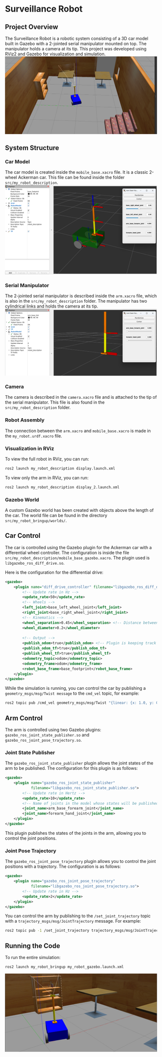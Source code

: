 # Surveillance Robot

## Project Overview
The Surveillance Robot is a robotic system consisting of a 3D car model built in Gazebo with a 2-jointed serial manipulator mounted on top. The manipulator holds a camera at its tip. This project was developed using RViz2 and Gazebo for visualization and simulation.
![Gazebo1](src/Gazebo_1.png)

## System Structure

### Car Model
The car model is created inside the `mobile_base.xacro` file. It is a classic 2-wheel Ackerman car. This file can be found inside the folder `src/my_robot_description`.
![ARMRVIZ](src/RVIZ1.png)
### Serial Manipulator
The 2-jointed serial manipulator is described inside the `arm.xacro` file, which is also in the `src/my_robot_description` folder. The manipulator has two cylindrical links and holds the camera at its tip.
![ARMRVIZ](src/RVIZ2.png)

### Camera
The camera is described in the `camera.xacro` file and is attached to the tip of the serial manipulator. This file is also found in the `src/my_robot_description` folder.

### Robot Assembly
The connection between the `arm.xacro` and `mobile_base.xacro` is made in the `my_robot.urdf.xacro` file.

### Visualization in RViz
To view the full robot in RViz, you can run:

```bash
ros2 launch my_robot_description display.launch.xml
```

To view only the arm in RViz, you can run:

```bash
ros2 launch my_robot_description display_2.launch.xml
```

### Gazebo World
A custom Gazebo world has been created with objects above the length of the car. The world file can be found in the directory `src/my_robot_bringup/worlds/`.



## Car Control

The car is controlled using the Gazebo plugin for the Ackerman car with a differential wheel controller. The configuration is inside the file `src/my_robot_description/mobile_base_gazebo.xacro`. The plugin used is `libgazebo_ros_diff_drive.so`.

Here is the configuration for the differential drive:

```xml
<gazebo>
    <plugin name="diff_drive_controller" filename="libgazebo_ros_diff_drive.so">
        <!-- Update rate in Hz -->
        <update_rate>50</update_rate>
        <!-- Wheels -->
        <left_joint>base_left_wheel_joint</left_joint>
        <right_joint>base_right_wheel_joint</right_joint>
        <!-- Kinematics -->
        <wheel_separation>0.45</wheel_separation> <!-- Distance between the center of one wheel to the other wheel -->
        <wheel_diameter>0.2</wheel_diameter>
        
        <!-- Output -->
        <publish_odom>true</publish_odom> <!-- Plugin is keeping track of the robot's position relative to the origin -->
        <publish_odom_tf>true</publish_odom_tf>
        <publish_wheel_tf>true</publish_wheel_tf>
        <odometry_topic>odom</odometry_topic>
        <odometry_frame>odom</odometry_frame>
        <robot_base_frame>base_footprint</robot_base_frame>
    </plugin>
</gazebo>
```
While the simulation is running, you can control the car by publishing a `geometry_msgs/msg/Twist message` to the `cmd_vel` topic, for example:
```bash
ros2 topic pub /cmd_vel geometry_msgs/msg/Twist "{linear: {x: 1.0, y: 0.0, z: 0.0}, angular: {x: 0.0, y: 0.0, z: 0.5}}"
```
## Arm Control

The arm is controlled using two Gazebo plugins: `gazebo_ros_joint_state_publisher.so` and `gazebo_ros_joint_pose_trajectory.so`.

### Joint State Publisher

The `gazebo_ros_joint_state_publisher` plugin allows the joint states of the arm to be published. The configuration for this plugin is as follows:
```xml
<gazebo>
    <plugin name="gazebo_ros_joint_state_publisher"
            filename="libgazebo_ros_joint_state_publisher.so">
        <!-- Update rate in Hertz -->
        <update_rate>10</update_rate>
        <!-- Name of joints in the model whose states will be published -->
        <joint_name>arm_base_forearm_joint</joint_name>
        <joint_name>forearm_hand_joint</joint_name>
    </plugin>
</gazebo>
```

This plugin publishes the states of the joints in the arm, allowing you to control the joint positions.

### Joint Pose Trajectory

The `gazebo_ros_joint_pose_trajectory` plugin allows you to control the joint positions with a trajectory. The configuration is as follows:

```xml
<gazebo>
    <plugin name="gazebo_ros_joint_pose_trajectory"
            filename="libgazebo_ros_joint_pose_trajectory.so">
        <!-- Update rate in Hz -->
        <update_rate>2</update_rate>
    </plugin>
</gazebo>
```

You can control the arm by publishing to the `/set_joint_trajectory` topic with a `trajectory_msgs/msg/JointTrajectory` message. For example:
```bash
ros2 topic pub -1 /set_joint_trajectory trajectory_msgs/msg/JointTrajectory '{header: {frame_id: arm_base_link}, joint_names: [arm_base_forearm_joint, forearm_hand_joint], points: [ {positions: {0.0, 0.0}} ]}'
```

## Running the Code
To run the entire simulation:
```bash
ros2 launch my_robot_bringup my_robot_gazebo.launch.xml
```
![Gazebo2](src/Gazebo_2.png)
 
